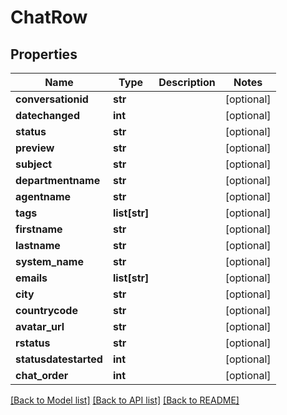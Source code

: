 # ChatRow

## Properties
Name | Type | Description | Notes
------------ | ------------- | ------------- | -------------
**conversationid** | **str** |  | [optional] 
**datechanged** | **int** |  | [optional] 
**status** | **str** |  | [optional] 
**preview** | **str** |  | [optional] 
**subject** | **str** |  | [optional] 
**departmentname** | **str** |  | [optional] 
**agentname** | **str** |  | [optional] 
**tags** | **list[str]** |  | [optional] 
**firstname** | **str** |  | [optional] 
**lastname** | **str** |  | [optional] 
**system_name** | **str** |  | [optional] 
**emails** | **list[str]** |  | [optional] 
**city** | **str** |  | [optional] 
**countrycode** | **str** |  | [optional] 
**avatar_url** | **str** |  | [optional] 
**rstatus** | **str** |  | [optional] 
**statusdatestarted** | **int** |  | [optional] 
**chat_order** | **int** |  | [optional] 

[[Back to Model list]](../README.md#documentation-for-models) [[Back to API list]](../README.md#documentation-for-api-endpoints) [[Back to README]](../README.md)


